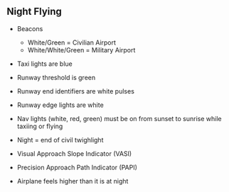 ## Night Flying

* Beacons
    * White/Green = Civilian Airport
    * White/White/Green = Military Airport

* Taxi lights are blue
* Runway threshold is green
* Runway end identifiers are white pulses
* Runway edge lights are white

* Nav lights (white, red, green) must be on from sunset to sunrise while taxiing or flying

* Night = end of civil twighlight

* Visual Approach Slope Indicator (VASI)

* Precision Approach Path Indicator (PAPI)

* Airplane feels higher than it is at night
